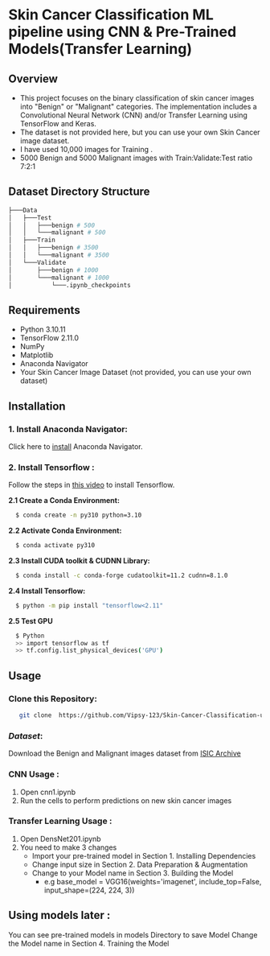# Skin Cancer Classification ML pipeline using CNN & Pre-Trained Models(Transfer Learning)

## Overview

- This project focuses on the binary classification of skin cancer images into "Benign" or "Malignant" categories. The implementation includes a Convolutional Neural Network (CNN) and/or Transfer Learning using TensorFlow and Keras.
-  The dataset is not provided here, but you can use your own Skin Cancer image dataset.
- I have used 10,000 images for Training .
- 5000 Benign and 5000 Malignant images with Train:Validate:Test ratio 7:2:1

## Dataset Directory Structure
```bash
├───Data
│   ├───Test
│   │   ├───benign # 500
│   │   └───malignant # 500
│   ├───Train
│   │   ├───benign # 3500
│   │   └───malignant # 3500
│   └───Validate
│       ├───benign # 1000
│       └───malignant # 1000
│           └───.ipynb_checkpoints
```

## Requirements 

- Python 3.10.11
- TensorFlow 2.11.0
- NumPy
- Matplotlib
- Anaconda Navigator
- Your Skin Cancer Image Dataset (not provided, you can use your own dataset)

## Installation 

### 1. Install Anaconda Navigator:

Click here to [install]((https://www.anaconda.com/download)) Anaconda Navigator.

### 2. Install Tensorflow :
Follow the steps in [this video](https://www.youtube.com/watch?v=QUjtDIalh0k&t=137s) to install Tensorflow.

**2.1 Create a Conda Environment:**
```bash
  $ conda create -n py310 python=3.10
```

**2.2 Activate Conda Environment:**
```bash
  $ conda activate py310
```

**2.3 Install CUDA toolkit & CUDNN Library:**
```bash
  $ conda install -c conda-forge cudatoolkit=11.2 cudnn=8.1.0
```

**2.4 Install Tensorflow:**
```bash
  $ python -m pip install "tensorflow<2.11"
```

**2.5 Test GPU**
```bash
  $ Python
  >> import tensorflow as tf
  >> tf.config.list_physical_devices('GPU')

```

## Usage

### Clone this Repository:
```bash
   git clone  https://github.com/Vipsy-123/Skin-Cancer-Classification-using-CNN-.git
```

### _Dataset_:
  Download the Benign and Malignant images dataset from [ISIC Archive](https://gallery.isic-archive.com/#!/topWithHeader/onlyHeaderTop/gallery?filter=%5B%5D)

### CNN Usage :
1. Open cnn1.ipynb
2. Run the cells to perform predictions on new skin cancer images

### Transfer Learning Usage :   
1. Open DensNet201.ipynb
2. You need to make 3 changes
    - Import your pre-trained model in Section 1. Installing Dependencies
    - Change input size in Section 2. Data Preparation & Augmentation
    - Change to your Model name in Section 3. Building the Model
       - e.g  base_model = VGG16(weights='imagenet', include_top=False, input_shape=(224, 224, 3))

## Using models later :
  You can see pre-trained models in models Directory to save Model Change the Model name in Section 4. Training the Model


